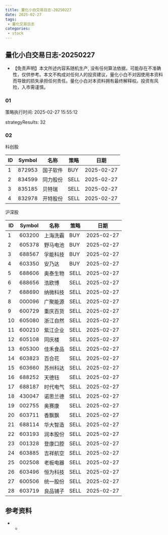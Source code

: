 ```yaml
---
title: 量化小白交易日志-20250227
date: 2025-02-27
tags:
 - 量化交易日志
categories: 
 - stock
---
```


## 量化小白交易日志-20250227

- 【免责声明】本文所述内容系随机生产, 没有任何算法依据，可能存在不准确性，仅供参考。本文不构成对任何人的投资建议，量化小白不对因使用本资料而导致的损失承担任何责任。量化小白对本资料拥有最终解释权。投资有风险，入市需谨慎。

### 01

策略执行时间: 2025-02-27 15:55:12

strategyResults: 32

### 02

科创股

|ID|Symbol|名称|策略|日期|
| ---- | ---- | ---- | ---- | ---- |
|1|872953|国子软件|BUY|2025-02-27|
|2|834599|同力股份|SELL|2025-02-27|
|3|835185|贝特瑞|SELL|2025-02-27|
|4|832978|开特股份|SELL|2025-02-27|

沪深股

|ID|Symbol|名称|策略|日期|
| ---- | ---- | ---- | ---- | ---- |
|1|603200|上海洗霸|BUY|2025-02-27|
|2|605378|野马电池|BUY|2025-02-27|
|3|688567|孚能科技|BUY|2025-02-27|
|4|603350|安乃达|BUY|2025-02-27|
|5|688606|奥泰生物|SELL|2025-02-27|
|6|688656|浩欧博|SELL|2025-02-27|
|7|688690|纳微科技|SELL|2025-02-27|
|8|000096|广聚能源|SELL|2025-02-27|
|9|600729|重庆百货|SELL|2025-02-27|
|10|605080|浙江自然|SELL|2025-02-27|
|11|600210|紫江企业|SELL|2025-02-27|
|12|605108|同庆楼|SELL|2025-02-27|
|13|605300|佳禾食品|SELL|2025-02-27|
|14|603823|百合花|SELL|2025-02-27|
|15|603660|苏州科达|SELL|2025-02-27|
|16|688252|天德钰|SELL|2025-02-27|
|17|688187|时代电气|SELL|2025-02-27|
|18|430047|诺思兰德|SELL|2025-02-27|
|19|002755|奥赛康|SELL|2025-02-27|
|20|603711|香飘飘|SELL|2025-02-27|
|21|688114|华大智造|SELL|2025-02-27|
|22|603193|润本股份|SELL|2025-02-27|
|23|001328|登康口腔|SELL|2025-02-27|
|24|603885|吉祥航空|SELL|2025-02-27|
|25|002508|老板电器|SELL|2025-02-27|
|26|603496|恒为科技|SELL|2025-02-27|
|27|600506|统一股份|SELL|2025-02-27|
|28|603719|良品铺子|SELL|2025-02-27|

## 参考资料

- -